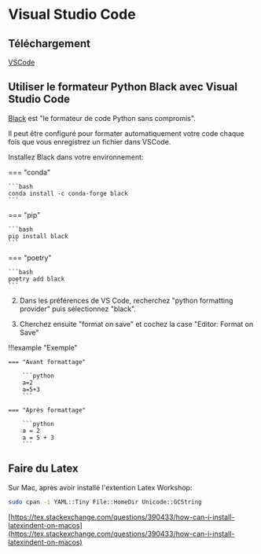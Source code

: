 # Visual Studio Code

## Téléchargement

[VSCode](https://code.visualstudio.com/)

## Utiliser le formateur Python Black avec Visual Studio Code

[Black](https://pypi.org/project/black/) est "le formateur de code Python sans compromis".

Il peut être configuré pour formater automatiquement votre code chaque fois que vous enregistrez un fichier
dans VSCode.

Installez Black dans votre environnement:

=== "conda"

    ```bash
    conda install -c conda-forge black
    ```

=== "pip"

    ```bash
    pip install black
    ```

=== "poetry"

    ```bash
    poetry add black
    ```

2. Dans les préférences de VS Code, recherchez "python formatting provider" puis sélectionnez "black".

3. Cherchez ensuite "format on save" et cochez la case "Editor: Format on Save"

!!!example "Exemple"

    === "Avant formattage"

        ```python
        a=2
        a=5+3
        ```

    === "Après formattage"

        ```python
        a = 2
        a = 5 + 3
        ```

## Faire du Latex

Sur Mac, après avoir installé l'extention Latex Workshop:

```bash
sudo cpan -i YAML::Tiny File::HomeDir Unicode::GCString
```

[https://tex.stackexchange.com/questions/390433/how-can-i-install-latexindent-on-macos](https://tex.stackexchange.com/questions/390433/how-can-i-install-latexindent-on-macos)
